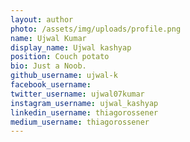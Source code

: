 ```yaml
---
layout: author
photo: /assets/img/uploads/profile.png
name: Ujwal Kumar
display_name: Ujwal kashyap
position: Couch potato
bio: Just a Noob.
github_username: ujwal-k
facebook_username: 
twitter_username: ujwal07kumar
instagram_username: ujwal_kashyap
linkedin_username: thiagorossener
medium_username: thiagorossener
---
```


